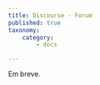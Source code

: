 ```yaml
---
title: Discourse - Forum
published: true
taxonomy:
    category:
        - docs

---
```


Em breve.
